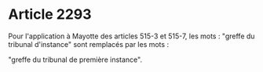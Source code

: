 # Article 2293

Pour l'application à Mayotte des articles 515-3 et 515-7, les mots : "greffe du tribunal d'instance" sont remplacés par les mots :

"greffe du tribunal de première instance".